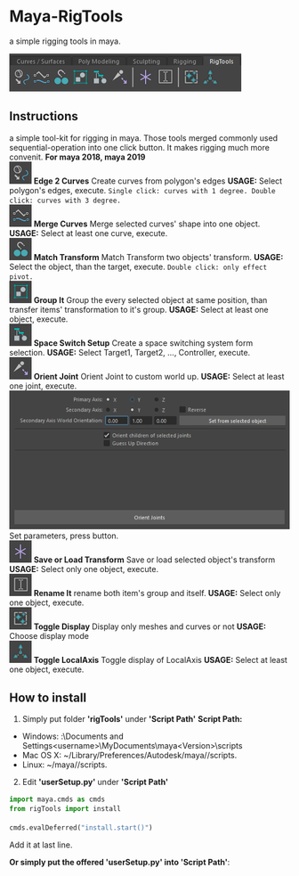 # Maya-RigTools
a simple rigging tools in maya.

![](img/0.png)

## Instructions
a simple tool-kit for rigging in maya. Those tools merged commonly used sequential-operation into one click button. 
It makes rigging much more convenit.
**For maya 2018, maya 2019**
</br>
![](img/1.png)
**Edge 2 Curves**
Create curves from polygon's edges
**USAGE:**
Select polygon's edges, execute.
`
Single click: curves with 1 degree.
Double click: curves with 3 degree.
`
</br>
![](img/2.png)
**Merge Curves**
Merge selected curves' shape into one object.
**USAGE:**
Select at least one curve, execute.
</br>
![](img/5.png)
**Match Transform**
Match Transform two objects' transform.
**USAGE:**
Select the object, than the target, execute.
`Double click: only effect pivot.`
</br>
![](img/3.png)
**Group It**
Group the every selected object at same position, than transfer items' transformation to it's group. 
**USAGE:**
Select at least one object, execute.
</br>
![](img/4.png)
**Space Switch Setup**
Create a space switching system form selection.
**USAGE:**
Select Target1, Target2, ..., Controller, execute.
</br>
![](img/7.png)
**Orient Joint**
Orient Joint to custom world up.
**USAGE:**
Select at least one joint, execute.
![](img/10.png)</br>
Set parameters, press button.
</br>
![](img/11.png)
**Save or Load Transform**
Save or load selected object's transform
**USAGE:**
Select only one object, execute.
</br>
![](img/6.png)
**Rename It**
rename both item's group and itself.
**USAGE:**
Select only one object, execute.
</br>
![](img/8.png)
**Toggle Display**
Display only meshes and curves or not
**USAGE:**
Choose display mode
</br>
![](img/9.png)
**Toggle LocalAxis**
Toggle display of LocalAxis
**USAGE:**
Select at least one object, execute.
</br>
## How to install
1. Simply put folder **'rigTools'** under **'Script Path'**
**Script Path:**
- Windows: <drive>:\Documents and Settings\<username>\MyDocuments\maya\<Version>\scripts
- Mac OS X: ~/Library/Preferences/Autodesk/maya/<version>/scripts.
- Linux: ~/maya/<version>/scripts.

2. Edit **'userSetup.py'** under **'Script Path'**
```python
import maya.cmds as cmds
from rigTools import install

cmds.evalDeferred("install.start()")
```
Add it at last line.

**Or simply put the offered 'userSetup.py' into 'Script Path'**:
